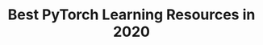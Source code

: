 ---
title: "Best PyTorch Learning Resources in 2020"
excerpt: "A handpicked collection of PyTorch learning resources. PyTorch is an open source machine learning library based on the Torch library, used for applications such as computer vision and natural language processing. It is primarily developed by Facebook's AI Research lab."
type: collection
heat: 25234

items:
  - courses/pytorch-deep-learning-with-pytorch-a-60-minute-blitz
  - courses/udacity-intro-to-deep-learning-with-pytorch
  - courses/coursera-deep-neural-networks-with-pytorch
  - courses/edx-deep-learning-with-python-and-pytorch

levels:
  - Beginner
  - Intermediate
  - Advanced

topics:
  - AI
  - Facebook AI

images:
  - url: https://upload.wikimedia.org/wikipedia/commons/9/96/Pytorch_logo.png
    width: 1025
    height: 205
    title: PyTorch
---